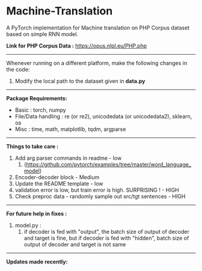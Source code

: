 # Machine-Translation
A PyTorch implementation for Machine translation on PHP Corpus dataset based on simple RNN model.

**Link for PHP Corpus Data :** https://opus.nlpl.eu/PHP.php

---
Whenever running on a different platform, make the following changes in the code:
1. Modify the local path to the dataset given in **data.py**

---
**Package Requirements:**

* Basic : torch, numpy
* File/Data handling : re (or re2), unicodedata (or unicodedata2), sklearn, os
* Misc : time, math, matplotlib, tqdm, argparse

-------
**Things to take care :**
1. Add arg parser commands in readme - low
   1. (https://github.com/pytorch/examples/tree/master/word_language_model)
2. Encoder-decoder block - Medium 
3. Update the README template - low 
4. validation error is low, but train error is high. SURPRISING ! - HIGH
5. Check preproc data - randomly sample out src/tgt sentences - HIGH
-------
**For future help in fixes :**
1. model.py : 
   1. if decoder is fed with "output", the batch size of output of decoder and target is fine, but if decoder is fed with "hidden", batch size of output of decoder and target is not same


---
**Updates made recently:**